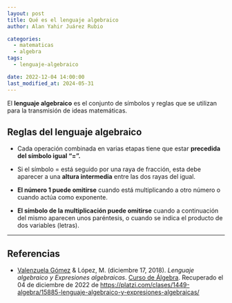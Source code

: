 ```yaml
---
layout: post
title: Qué es el lenguaje algebraico
author: Alan Yahir Juárez Rubio

categories:
  - matematicas
  - algebra
tags:
  - lenguaje-algebraico

date: 2022-12-04 14:00:00
last_modified_at: 2024-05-31
---
```


El **lenguaje algebraico** es el conjunto de símbolos y reglas que se utilizan
para la transmisión de ideas matemáticas.

## Reglas del lenguaje algebraico

- Cada operación combinada en varias etapas tiene que estar **precedida del
  símbolo igual “=”.**

- Si el símbolo = está seguido por una raya de fracción, esta debe aparecer a
  una **altura intermedia** entre las dos rayas del igual.

- **El número 1 puede omitirse** cuando está multiplicando a otro número o
  cuando actúa como exponente.

- **El símbolo de la multiplicación puede omitirse** cuando a continuación del
  mismo aparecen unos paréntesis, o cuando se indica el producto de dos variables
  (letras).

<div style="page-break-after: always;"></div>

---

## Referencias

- [Valenzuela Gómez](https://platzi.com/profes/marce-valenzuela-236/)
  & López, M.
  (diciembre 17, 2018).
  _Lenguaje algebraico y Expresiones algebraicas_.
  [Curso de Álgebra](https://platzi.com/cursos/algebra/).
  Recuperado el 04 de diciembre de 2022 de
  <https://platzi.com/clases/1449-algebra/15885-lenguaje-algebraico-y-expresiones-algebraicas/>

